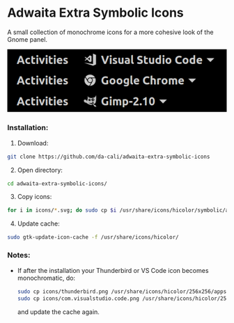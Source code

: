 # Adwaita Extra Symbolic Icons
A small collection of monochrome icons for a more cohesive look of the Gnome panel.

<img src="https://github.com/da-cali/adwaita-extra-symbolic-icons/blob/master/example.png" />

### Installation:

1. Download:
  ```bash
  git clone https://github.com/da-cali/adwaita-extra-symbolic-icons
  ```
2. Open directory:
  ```bash
  cd adwaita-extra-symbolic-icons/
  ```

3. Copy icons:
  ```bash
  for i in icons/*.svg; do sudo cp $i /usr/share/icons/hicolor/symbolic/apps/; done
  ```

4. Update cache:
  ```bash
  sudo gtk-update-icon-cache -f /usr/share/icons/hicolor/
  ```

### Notes:
* If after the installation your Thunderbird or VS Code icon becomes monochromatic, do:
  ```bash
  sudo cp icons/thunderbird.png /usr/share/icons/hicolor/256x256/apps/
  sudo cp icons/com.visualstudio.code.png /usr/share/icons/hicolor/256x256/apps/
  ```
  and update the cache again.
